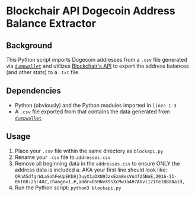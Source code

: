 # Blockchair API Dogecoin Address Balance Extractor

## Background

This Python script imports Dogecoin addresses from a `.csv` file generated via [`dumpwallet`](https://bitcoincore.org/en/doc/0.16.0/rpc/wallet/dumpwallet/) and utilizes [Blockchair's API](https://blockchair.com/api) to export the address balances (and other stats) to a `.txt` file.

## Dependencies
- Python (obviously) and the Python modules imported in `lines 1-3`
- A `.csv` file exported from that contains the data generated from [`dumpwallet`](https://bitcoincore.org/en/doc/0.16.0/rpc/wallet/dumpwallet/)

## Usage
1. Place your `.csv` file within the same directory as `blockapi.py`
2. Rename your `.csv` file to `addresses.csv`
3. Remove all beginning data in the `addresses.csv` to ensure ONLY the address data is included
a. AKA your first line should look like: `QRnA5dfgrWLaSohFeUpEKb9j3uyX1aDXN93zxEzm8esVn4fd5NoE,2016-11-06T08:25:40Z,change=1,#,addr=D5HNvX9sXcMw3a4H7Abvi121Te1BBdNa1d,`
4. Run the Python script: `python3 blockapi.py`
